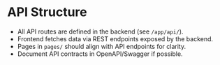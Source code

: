 # API Structure

- All API routes are defined in the backend (see `/app/api/`).
- Frontend fetches data via REST endpoints exposed by the backend.
- Pages in `pages/` should align with API endpoints for clarity.
- Document API contracts in OpenAPI/Swagger if possible.
